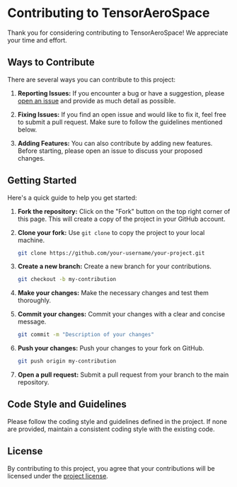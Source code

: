 # Contributing to TensorAeroSpace

Thank you for considering contributing to TensorAeroSpace! We appreciate your time and effort.

## Ways to Contribute

There are several ways you can contribute to this project:

1. **Reporting Issues:** If you encounter a bug or have a suggestion, please [open an issue](link_to_issues) and provide as much detail as possible.

2. **Fixing Issues:** If you find an open issue and would like to fix it, feel free to submit a pull request. Make sure to follow the guidelines mentioned below.

3. **Adding Features:** You can also contribute by adding new features. Before starting, please open an issue to discuss your proposed changes.

## Getting Started

Here's a quick guide to help you get started:

1. **Fork the repository:** Click on the "Fork" button on the top right corner of this page. This will create a copy of the project in your GitHub account.

2. **Clone your fork:** Use `git clone` to copy the project to your local machine.

    ```bash
    git clone https://github.com/your-username/your-project.git
    ```

3. **Create a new branch:** Create a new branch for your contributions.

    ```bash
    git checkout -b my-contribution
    ```

4. **Make your changes:** Make the necessary changes and test them thoroughly.

5. **Commit your changes:** Commit your changes with a clear and concise message.

    ```bash
    git commit -m "Description of your changes"
    ```

6. **Push your changes:** Push your changes to your fork on GitHub.

    ```bash
    git push origin my-contribution
    ```

7. **Open a pull request:** Submit a pull request from your branch to the main repository.

## Code Style and Guidelines

Please follow the coding style and guidelines defined in the project. If none are provided, maintain a consistent coding style with the existing code.

## License

By contributing to this project, you agree that your contributions will be licensed under the [project license](link_to_license).

